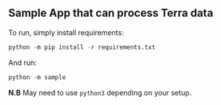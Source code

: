 ## Sample App that can process Terra data

To run, simply install requirements:

```python
python -m pip install -r requirements.txt
``` 

And run: 

```python
python -m sample
```

**N.B** May need to use `python3` depending on your setup.